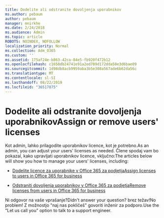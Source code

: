 ```yaml
---
title: Dodelite ali odstranite dovoljenja uporabnikov
ms.author: pebaum
author: pebaum
manager: mnirkhe
ms.date: 2/24/2018
ms.audience: Admin
ms.topic: article
ROBOTS: NOINDEX, NOFOLLOW
localization_priority: Normal
ms.collection: Adm_O365
ms.custom: ''
ms.assetid: 175af24e-b863-42ca-84e5-fb920f472b12
ms.openlocfilehash: c1658db24741e91a2ed789d172dda50e3d6bae09
ms.sourcegitcommit: 1d98db8acb9959aba3b5e308a567ade6b62da56c
ms.translationtype: MT
ms.contentlocale: sl-SI
ms.lasthandoff: 08/22/2019
ms.locfileid: "36517875"
---
```

# <a name="assign-or-remove-users-licenses"></a><span data-ttu-id="ae943-102">Dodelite ali odstranite dovoljenja uporabnikov</span><span class="sxs-lookup"><span data-stu-id="ae943-102">Assign or remove users' licenses</span></span>

<span data-ttu-id="ae943-103">Kot admin, lahko prilagodite uporabnikov licence, kot je potrebno.</span><span class="sxs-lookup"><span data-stu-id="ae943-103">As an admin, you can adjust your users' licenses as needed.</span></span> <span data-ttu-id="ae943-104">Člene spodaj vam bo pokazal, kako upravljati uporabnikov licence, vključno:</span><span class="sxs-lookup"><span data-stu-id="ae943-104">The articles below will show you how to manage your users' licenses, including:</span></span>
  
- [<span data-ttu-id="ae943-105">Dodelite licence za uporabnike v Office 365 za podjetja</span><span class="sxs-lookup"><span data-stu-id="ae943-105">Assign licenses to users in Office 365 for business</span></span>](https://support.office.com/article/997596b5-4173-4627-b915-36abac6786dc)
    
- [<span data-ttu-id="ae943-106">Odstraniti dovoljenja uporabnikov v Office 365 za podjetja</span><span class="sxs-lookup"><span data-stu-id="ae943-106">Remove licenses from users in Office 365 for business</span></span>](https://support.office.com/article/9b497c85-d0a4-4735-80fa-d3565bc05bd1)
    
<span data-ttu-id="ae943-107">Ni odgovor na vaše vprašanje?</span><span class="sxs-lookup"><span data-stu-id="ae943-107">Didn't answer your question?</span></span> <span data-ttu-id="ae943-108">brez težav!</span><span class="sxs-lookup"><span data-stu-id="ae943-108">No problem!</span></span> <span data-ttu-id="ae943-109">Z možnostjo "naj nas pokličeš" govoriti inženir za podporo.</span><span class="sxs-lookup"><span data-stu-id="ae943-109">Use the "Let us call you" option to talk to a support engineer.</span></span>
  

